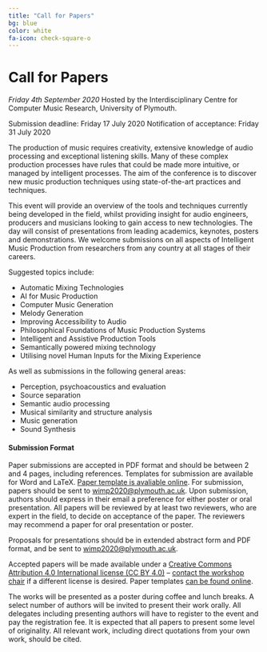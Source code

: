 ```yaml
---
title: "Call for Papers"
bg: blue
color: white
fa-icon: check-square-o
---
```


# Call for Papers
_Friday 4th September 2020_
Hosted by the Interdisciplinary Centre for Computer Music Research, University of Plymouth.

Submission deadline: Friday 17 July 2020
Notification of acceptance: Friday 31 July 2020

The production of music requires creativity, extensive knowledge of audio processing and exceptional listening skills. Many of these complex production processes have rules that could be made more intuitive, or managed by intelligent processes. The aim of the conference is to discover new music production techniques using state-of-the-art practices and techniques.
 
This event will provide an overview of the tools and techniques currently being developed in the field, whilst providing insight for audio engineers, producers and musicians looking to gain access to new technologies. The day will consist of presentations from leading academics, keynotes, posters and demonstrations. We welcome submissions on all aspects of Intelligent Music Production from researchers from any country at all stages of their careers.

Suggested topics include:

* Automatic Mixing Technologies
* AI for Music Production
* Computer Music Generation
* Melody Generation
* Improving Accessibility to Audio
* Philosophical Foundations of Music Production Systems
* Intelligent and Assistive Production Tools
* Semantically powered mixing technology
* Utilising novel Human Inputs for the Mixing Experience
 
As well as submissions in the following general areas:

* Perception, psychoacoustics and evaluation
* Source separation
* Semantic audio processing
* Musical similarity and structure analysis
* Music generation
* Sound Synthesis

#### Submission Format

Paper submissions are accepted in PDF format and should be between 2 and 4 pages, including references. Templates for submission are available for Word and LaTeX. [Paper template is avaliable online](https://github.com/Intelligent-Music-Production/WIMP-paper-template/releases/latest/download/WIMP-paper-template-master.zip).
For submission, papers should be sent to [wimp2020@plymouth.ac.uk](mailto:wimp2020@plymouth.ac.uk).
Upon submission, authors should express in their email a preference for either poster or oral presentation. All papers will be reviewed by at least two reviewers, who are expert in the field, to decide on acceptance of the paper. The reviewers may recommend a paper for oral presentation or poster.

Proposals for presentations should be in extended abstract form and PDF format, and be sent to [wimp2020@plymouth.ac.uk](mailto:wimp2020@plymouth.ac.uk). 

Accepted papers will be made available under a [Creative Commons Attribution 4.0 International license (CC BY 4.0)](https://creativecommons.org/licenses/by/4.0/) – [contact the workshop chair](mailto:wimp2020@plymouth.ac.uk) if a different license is desired. Paper templates [can be found online](https://github.com/Intelligent-Music-Production/WIMP-paper-template/releases/latest/download/WIMP-paper-template-master.zip).

The works will be presented as a poster during coffee and lunch breaks. A select number of authors will be invited to present their work orally. All delegates including presenting authors will have to register to the event and pay the registration fee. It is expected that all papers to present some level of originality. All relevant work, including direct quotations from your own work, should be cited.



<!-- [Further details are avaliable here](https://intelligent-music-production.github.io/) -->

<!-- For more information about the event, please get in touch with the workshop chair:
Dave Moffat david.moffat@plymouth.ac.uk -->

